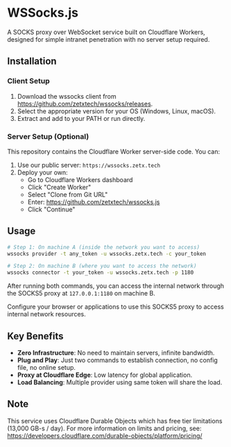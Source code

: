 # WSSocks.js

A SOCKS proxy over WebSocket service built on Cloudflare Workers, designed for simple intranet penetration with no server setup required.

## Installation

### Client Setup

1. Download the wssocks client from https://github.com/zetxtech/wssocks/releases.
2. Select the appropriate version for your OS (Windows, Linux, macOS).
3. Extract and add to your PATH or run directly.

### Server Setup (Optional)

This repository contains the Cloudflare Worker server-side code. You can:

1. Use our public server: `https://wssocks.zetx.tech`
2. Deploy your own:
   - Go to Cloudflare Workers dashboard
   - Click "Create Worker"
   - Select "Clone from Git URL"
   - Enter: https://github.com/zetxtech/wssocks.js
   - Click "Continue"

## Usage

```bash
# Step 1: On machine A (inside the network you want to access)
wssocks provider -t any_token -u wssocks.zetx.tech -c your_token

# Step 2: On machine B (where you want to access the network)
wssocks connector -t your_token -u wssocks.zetx.tech -p 1180
```

After running both commands, you can access the internal network through the SOCKS5 proxy at `127.0.0.1:1180` on machine B.

Configure your browser or applications to use this SOCKS5 proxy to access internal network resources.

## Key Benefits

- **Zero Infrastructure**: No need to maintain servers, infinite bandwidth.
- **Plug and Play**: Just two commands to establish connection, no config file, no online setup.
- **Proxy at Cloudflare Edge**: Low latency for global application.
- **Load Balancing**: Multiple provider using same token will share the load.

## Note

This service uses Cloudflare Durable Objects which has free tier limitations (13,000 GB-s / day).
For more information on limits and pricing, see: https://developers.cloudflare.com/durable-objects/platform/pricing/

